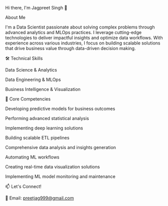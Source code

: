 Hi there, I'm Jagpreet Singh 👋


About Me

I'm a Data Scientist passionate about solving complex problems through advanced analytics and MLOps practices. I leverage cutting-edge technologies to deliver impactful insights and optimize data workflows. With experience across various industries, I focus on building scalable solutions that drive business value through data-driven decision making.



🛠️ Technical Skills

Data Science & Analytics

Data Engineering & MLOps

Business Intelligence & Visualization


🔭 Core Competencies

Developing predictive models for business outcomes

Performing advanced statistical analysis

Implementing deep learning solutions

Building scalable ETL pipelines

Comprehensive data analysis and insights generation

Automating ML workflows

Creating real-time data visualization solutions

Implementing ML model monitoring and maintenance





📫 Let's Connect!

📧 Email: preetjag999@gmail.com
